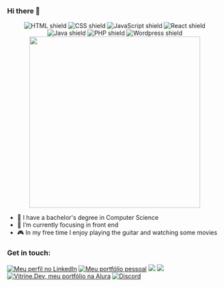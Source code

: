 ### Hi there 👋

<div align="center">
  
  <img src="https://img.shields.io/badge/HTML5-E34F26?style=for-the-badge&logo=html5&logoColor=white" alt="HTML shield">
  <img src="https://img.shields.io/badge/CSS3-1572B6?style=for-the-badge&logo=css3&logoColor=white" alt="CSS shield">
  <img src="https://img.shields.io/badge/JavaScript-F7DF1E?style=for-the-badge&logo=javascript&logoColor=black" alt="JavaScript shield">
  <img src="https://img.shields.io/badge/React-20232A?style=for-the-badge&logo=react&logoColor=61DAFB" alt="React shield"/>
  <img src="https://img.shields.io/badge/Java-A91E50?style=for-the-badge" alt="Java shield" />
  <img src="https://img.shields.io/badge/PHP-C52E50?style=for-the-badge" alt="PHP shield" />
  <img src="https://img.shields.io/badge/Wordpress-000000?style=for-the-badge" alt="Wordpress shield" />
 
  
</div>

<div align='center'>

  <img height="400rem" src="https://github-readme-stats-git-masterrstaa-rickstaa.vercel.app/api/top-langs/?username=edpadua&layout=compact&langs_count=16&theme=outrun"/>
</div>

- 🔭 I have a bachelor's degree in Computer Science
- 🌱 I’m currently focusing in front end 
- 🎮 In my free time I enjoy playing the guitar and watching some movies 


### Get in touch:
<div>
  <a href="https://www.linkedin.com/in/edupadua/" target="_blank"><img src="https://img.shields.io/badge/-LinkedIn-%230077B5?style=for-the-badge&logo=linkedin&logoColor=white" alt="Meu perfil no LinkedIn"></a>
  <a href="https://flammadesign.com.br" target="_blank"><img src="https://img.shields.io/badge/PORTFOLIO-0A182E?style=for-the-badge" alt="Meu portfólio pessoal"></a>
  <a href = "mailto:ed.padua@gmail.com"><img src="https://img.shields.io/badge/-Gmail-D14836?style=for-the-badge&logo=gmail&logoColor=white" target="_blank"></a>
  <a href = "https://www.behance.net/edpaduaweb"><img src="https://img.shields.io/badge/-Behance-0057ff?style=for-the-badge&logo=behance&logoColor=white" target="_blank"></a>
     <a href="https://cursos.alura.com.br/vitrinedev/ed-padua" target="_blank"><img src="https://img.shields.io/badge/vitrine.dev-07283F?style=for-the-badge" alt="Vitrine.Dev, meu portfólio na Alura"></a>
   <a href="https://discord.com/channels/821791958744957028/894582617020715049" target="_blank"><img src="https://img.shields.io/badge/discord-blue?style=for-the-badge" alt="Discord"></a>
  


</div>
